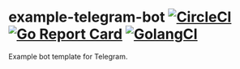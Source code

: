 # example-telegram-bot [![CircleCI](https://circleci.com/gh/nezorflame/example-telegram-bot/tree/master.svg?style=svg)](https://circleci.com/gh/nezorflame/example-telegram-bot/tree/master) [![Go Report Card](https://goreportcard.com/badge/github.com/nezorflame/example-telegram-bot)](https://goreportcard.com/report/github.com/nezorflame/example-telegram-bot) [![GolangCI](https://golangci.com/badges/github.com/nezorflame/example-telegram-bot.svg)](https://golangci.com/r/github.com/nezorflame/example-telegram-bot)

Example bot template for Telegram.
